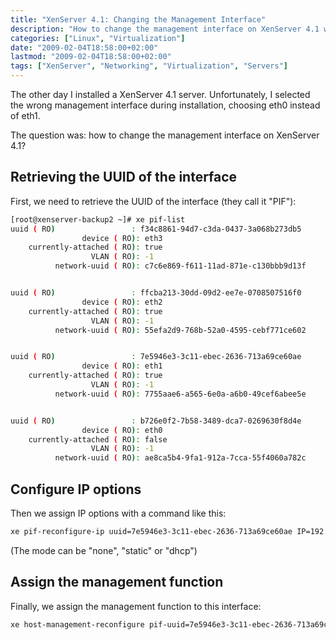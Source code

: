 ```yaml
---
title: "XenServer 4.1: Changing the Management Interface"
description: "How to change the management interface on XenServer 4.1 when you've selected the wrong one during installation."
categories: ["Linux", "Virtualization"]
date: "2009-02-04T18:58:00+02:00"
lastmod: "2009-02-04T18:58:00+02:00"
tags: ["XenServer", "Networking", "Virtualization", "Servers"]
---
```


The other day I installed a XenServer 4.1 server. Unfortunately, I selected the wrong management interface during installation, choosing eth0 instead of eth1.

The question was: how to change the management interface on XenServer 4.1?

## Retrieving the UUID of the interface

First, we need to retrieve the UUID of the interface (they call it "PIF"):

```bash
[root@xenserver-backup2 ~]# xe pif-list 
uuid ( RO)                 : f34c8861-94d7-c3da-0437-3a068b273db5
                device ( RO): eth3
    currently-attached ( RO): true
                  VLAN ( RO): -1
          network-uuid ( RO): c7c6e869-f611-11ad-871e-c130bbb9d13f


uuid ( RO)                 : ffcba213-30dd-09d2-ee7e-0708507516f0
                device ( RO): eth2
    currently-attached ( RO): true
                  VLAN ( RO): -1
          network-uuid ( RO): 55efa2d9-768b-52a0-4595-cebf771ce602


uuid ( RO)                 : 7e5946e3-3c11-ebec-2636-713a69ce60ae
                device ( RO): eth1
    currently-attached ( RO): true
                  VLAN ( RO): -1
          network-uuid ( RO): 7755aae6-a565-6e0a-a6b0-49cef6abee5e


uuid ( RO)                 : b726e0f2-7b58-3489-dca7-0269630f8d4e
                device ( RO): eth0
    currently-attached ( RO): false
                  VLAN ( RO): -1
          network-uuid ( RO): ae8ca5b4-9fa1-912a-7cca-55f4060a782c
```

## Configure IP options

Then we assign IP options with a command like this:

```bash
xe pif-reconfigure-ip uuid=7e5946e3-3c11-ebec-2636-713a69ce60ae IP=192.168.0.185 netmask=255.255.255.0 gateway=192.168.0.245 DNS=192.168.0.216 mode=static
```

(The mode can be "none", "static" or "dhcp")

## Assign the management function

Finally, we assign the management function to this interface:

```bash
xe host-management-reconfigure pif-uuid=7e5946e3-3c11-ebec-2636-713a69ce60ae
```
